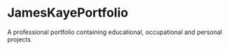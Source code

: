 # JamesKayePortfolio
A professional portfolio containing educational, occupational and personal projects
